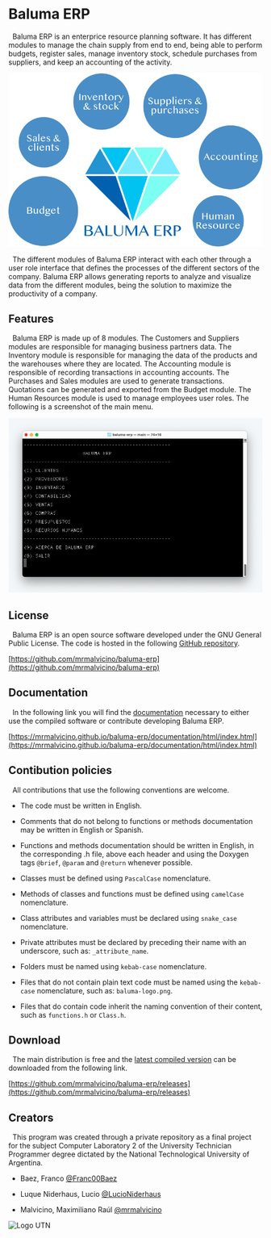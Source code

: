 # Baluma ERP

&nbsp; Baluma ERP is an enterprice resource planning software. It has different modules to manage the chain supply from end to end, being able to perform budgets, register sales, manage inventory stock, schedule purchases from suppliers, and keep an accounting of the activity.

![Baluma ERP](/images/baluma-erp.png?raw=true "Baluma ERP")

&nbsp; The different modules of Baluma ERP interact with each other through a user role interface that defines the processes of the different sectors of the company. Baluma ERP allows generating reports to analyze and visualize data from the different modules, being the solution to maximize the productivity of a company.

## Features

&nbsp; Baluma ERP is made up of 8 modules. The Customers and Suppliers modules are responsible for managing business partners data. The Inventory module is responsible for managing the data of the products and the warehouses where they are located. The Accounting module is responsible of recording transactions in accounting accounts. The Purchases and Sales modules are used to generate transactions. Quotations can be generated and exported from the Budget module. The Human Resources module is used to manage employees user roles. The following is a screenshot of the main menu.

![Baluma ERP](/images/screenshot-menu.png?raw=true "Baluma ERP")

## License

&nbsp; Baluma ERP is an open source software developed under the GNU General Public License. The code is hosted in the following [GitHub repository](https://github.com/mrmalvicino/baluma-erp).

[https://github.com/mrmalvicino/baluma-erp](https://github.com/mrmalvicino/baluma-erp)

## Documentation

&nbsp; In the following link you will find the [documentation](https://mrmalvicino.github.io/baluma-erp/documentation/html/index.html) necessary to either use the compiled software or contribute developing Baluma ERP.

[https://mrmalvicino.github.io/baluma-erp/documentation/html/index.html](https://mrmalvicino.github.io/baluma-erp/documentation/html/index.html)

## Contibution policies

&nbsp; All contributions that use the following conventions are welcome.

- The code must be written in English.

- Comments that do not belong to functions or methods documentation may be written in English or Spanish.

- Functions and methods documentation should be written in English, in the corresponding .h file, above each header and using the Doxygen tags `@brief`, `@param` and `@return` whenever possible.

- Classes must be defined using `PascalCase` nomenclature.

- Methods of classes and functions must be defined using `camelCase` nomenclature.

- Class attributes and variables must be declared using `snake_case` nomenclature.

- Private attributes must be declared by preceding their name with an underscore, such as: `_attribute_name`.

- Folders must be named using `kebab-case` nomenclature.

- Files that do not contain plain text code must be named using the `kebab-case` nomenclature, such as: `baluma-logo.png`.

- Files that do contain code inherit the naming convention of their content, such as `functions.h` or `Class.h`.

## Download

&nbsp; The main distribution is free and the [latest compiled version](https://github.com/mrmalvicino/baluma-erp/releases) can be downloaded from the following link.

[https://github.com/mrmalvicino/baluma-erp/releases](https://github.com/mrmalvicino/baluma-erp/releases)

## Creators

&nbsp; This program was created through a private repository as a final project for the subject Computer Laboratory 2 of the University Technician Programmer degree dictated by the National Technological University of Argentina.

- Baez, Franco [@Franc00Baez](https://github.com/Franc00Baez)

- Luque Niderhaus, Lucio [@LucioNiderhaus](https://github.com/LucioNiderhaus)

- Malvicino, Maximiliano Raúl [@mrmalvicino](https://www.github.com/mrmalvicino)

![Logo UTN](https://utn.edu.ar/images/logo-utn.png)